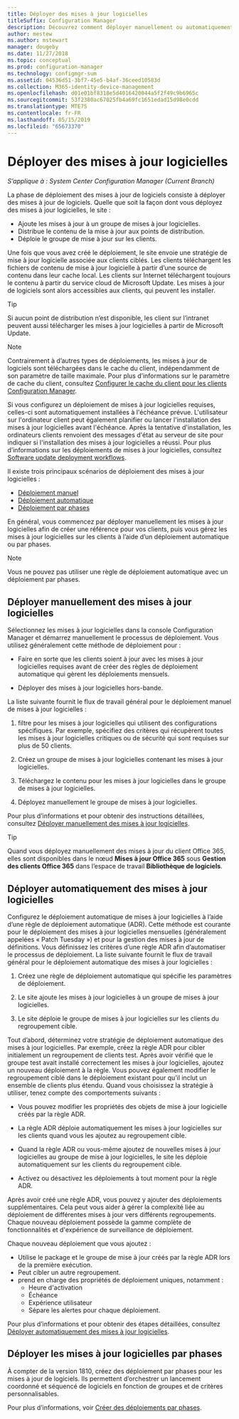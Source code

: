 ```yaml
---
title: Déployer des mises à jour logicielles
titleSuffix: Configuration Manager
description: Découvrez comment déployer manuellement ou automatiquement des mises à jour logicielles dans la console Configuration Manager.
author: mestew
ms.author: mstewart
manager: dougeby
ms.date: 11/27/2018
ms.topic: conceptual
ms.prod: configuration-manager
ms.technology: configmgr-sum
ms.assetid: 04536d51-3bf7-45e5-b4af-36ceed10583d
ms.collection: M365-identity-device-management
ms.openlocfilehash: d01e01bf8318e5d4016420044a5f2f49c9b6965c
ms.sourcegitcommit: 53f2380ac67025fb4a69fc1651edad15d98e0cdd
ms.translationtype: MTE75
ms.contentlocale: fr-FR
ms.lasthandoff: 05/15/2019
ms.locfileid: "65673370"
---
```

# <a name="deploy-software-updates"></a>Déployer des mises à jour logicielles  

*S’applique à : System Center Configuration Manager (Current Branch)*

La phase de déploiement des mises à jour de logiciels consiste à déployer des mises à jour de logiciels. Quelle que soit la façon dont vous déployez des mises à jour logicielles, le site :
- Ajoute les mises à jour à un groupe de mises à jour logicielles.
- Distribue le contenu de la mise à jour aux points de distribution.
- Déploie le groupe de mise à jour sur les clients.  

Une fois que vous avez créé le déploiement, le site envoie une stratégie de mise à jour logicielle associée aux clients ciblés. Les clients téléchargent les fichiers de contenu de mise à jour logicielle à partir d’une source de contenu dans leur cache local. Les clients sur Internet téléchargent toujours le contenu à partir du service cloud de Microsoft Update. Les mises à jour de logiciels sont alors accessibles aux clients, qui peuvent les installer.   

> [!Tip]  
>  Si aucun point de distribution n’est disponible, les client sur l’intranet peuvent aussi télécharger les mises à jour logicielles à partir de Microsoft Update.  

> [!NOTE]  
>  Contrairement à d’autres types de déploiements, les mises à jour de logiciels sont téléchargées dans le cache du client, indépendamment de son paramètre de taille maximale. Pour plus d’informations sur le paramètre de cache du client, consultez [Configurer le cache du client pour les clients Configuration Manager](/sccm/core/clients/manage/manage-clients#BKMK_ClientCache).  

Si vous configurez un déploiement de mises à jour logicielles requises, celles-ci sont automatiquement installées à l'échéance prévue. L'utilisateur sur l'ordinateur client peut également planifier ou lancer l'installation des mises à jour logicielles avant l'échéance. Après la tentative d'installation, les ordinateurs clients renvoient des messages d'état au serveur de site pour indiquer si l'installation des mises à jour logicielles a réussi. Pour plus d’informations sur les déploiements de mises à jour logicielles, consultez [Software update deployment workflows](/sccm/sum/understand/software-updates-introduction#BKMK_DeploymentWorkflows).  

Il existe trois principaux scénarios de déploiement des mises à jour logicielles : 
- [Déploiement manuel](#BKMK_ManualDeployment)  
- [Déploiement automatique](#bkmk_auto)  
- [Déploiement par phases](#bkmk_phased)  

En général, vous commencez par déployer manuellement les mises à jour logicielles afin de créer une référence pour vos clients, puis vous gérez les mises à jour logicielles sur les clients à l’aide d’un déploiement automatique ou par phases.  

> [!Note]  
> Vous ne pouvez pas utiliser une règle de déploiement automatique avec un déploiement par phases.



## <a name="BKMK_ManualDeployment"></a> Déployer manuellement des mises à jour logicielles
Sélectionnez les mises à jour logicielles dans la console Configuration Manager et démarrez manuellement le processus de déploiement. Vous utilisez généralement cette méthode de déploiement pour :  

- Faire en sorte que les clients soient à jour avec les mises à jour logicielles requises avant de créer des règles de déploiement automatique qui gèrent les déploiements mensuels.  

- Déployer des mises à jour logicielles hors-bande.  


La liste suivante fournit le flux de travail général pour le déploiement manuel de mises à jour logicielles :  

1. filtre pour les mises à jour logicielles qui utilisent des configurations spécifiques. Par exemple, spécifiez des critères qui récupèrent toutes les mises à jour logicielles critiques ou de sécurité qui sont requises sur plus de 50 clients.  

2. Créez un groupe de mises à jour logicielles contenant les mises à jour logicielles.  

3. Téléchargez le contenu pour les mises à jour logicielles dans le groupe de mises à jour logicielles.  

4. Déployez manuellement le groupe de mises à jour logicielles.  

Pour plus d’informations et pour obtenir des instructions détaillées, consultez [Déployer manuellement des mises à jour logicielles](manually-deploy-software-updates.md).

> [!Tip]  
> Quand vous déployez manuellement des mises à jour du client Office 365, elles sont disponibles dans le nœud **Mises à jour Office 365** sous **Gestion des clients Office 365** dans l’espace de travail **Bibliothèque de logiciels**.  



## <a name="bkmk_auto"></a> Déployer automatiquement des mises à jour logicielles

Configurez le déploiement automatique de mises à jour logicielles à l’aide d’une règle de déploiement automatique (ADR). Cette méthode est courante pour le déploiement des mises à jour logicielles mensuelles (généralement appelées « Patch Tuesday ») et pour la gestion des mises à jour de définitions. Vous définissez les critères d’une règle ADR afin d’automatiser le processus de déploiement. La liste suivante fournit le flux de travail général pour le déploiement automatique des mises à jour logicielles :  

1.  Créez une règle de déploiement automatique qui spécifie les paramètres de déploiement.  

2.  Le site ajoute les mises à jour logicielles à un groupe de mises à jour logicielles.  

3.  Le site déploie le groupe de mises à jour logicielles sur les clients du regroupement cible.  

Tout d’abord, déterminez votre stratégie de déploiement automatique des mises à jour logicielles. Par exemple, créez la règle ADR pour cibler initialement un regroupement de clients test. Après avoir vérifié que le groupe test avait installé correctement les mises à jour logicielles, ajoutez un nouveau déploiement à la règle. Vous pouvez également modifier le regroupement ciblé dans le déploiement existant pour qu’il inclut un ensemble de clients plus étendu. Quand vous choisissez la stratégie à utiliser, tenez compte des comportements suivants :  

- Vous pouvez modifier les propriétés des objets de mise à jour logicielle créés par la règle ADR.   

- La règle ADR déploie automatiquement les mises à jour logicielles sur les clients quand vous les ajoutez au regroupement cible.  

- Quand la règle ADR ou vous-même ajoutez de nouvelles mises à jour logicielles au groupe de mise à jour logicielles, le site les déploie automatiquement sur les clients du regroupement cible.  

- Activez ou désactivez les déploiements à tout moment pour la règle ADR.  


Après avoir créé une règle ADR, vous pouvez y ajouter des déploiements supplémentaires. Cela peut vous aider à gérer la complexité liée au déploiement de différentes mises à jour vers différents regroupements. Chaque nouveau déploiement possède la gamme complète de fonctionnalités et d'expérience de surveillance de déploiement.  

Chaque nouveau déploiement que vous ajoutez :  

- Utilise le package et le groupe de mise à jour créés par la règle ADR lors de la première exécution.  
- Peut cibler un autre regroupement.  
- prend en charge des propriétés de déploiement uniques, notamment :  
  -   Heure d'activation  
  -   Échéance  
  -   Expérience utilisateur  
  -   Sépare les alertes pour chaque déploiement.  


Pour plus d’informations et pour obtenir des étapes détaillées, consultez [Déployer automatiquement des mises à jour logicielles](automatically-deploy-software-updates.md).



## <a name="bkmk_phased"></a> Déployer les mises à jour logicielles par phases

<!--1358146-->
À compter de la version 1810, créez des déploiement par phases pour les mises à jour de logiciels. Ils permettent d’orchestrer un lancement coordonné et séquencé de logiciels en fonction de groupes et de critères personnalisables.

Pour plus d’informations, voir [Créer des déploiements par phases](/sccm/osd/deploy-use/create-phased-deployment-for-task-sequence?toc=/sccm/sum/toc.json&bc=/sccm/sum/breadcrumb/toc.json).

